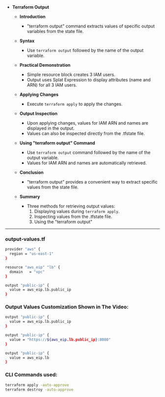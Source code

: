 * **Terraform Output**

  * **Introduction**
    * "terraform output" command extracts values of specific output variables from the state file.

  * **Syntax**
    * Use `terraform output` followed by the name of the output variable.

  * **Practical Demonstration**
    * Simple resource block creates 3 IAM users.
    * Output uses Splat Expression to display attributes (name and ARN) for all 3 IAM users.

  * **Applying Changes**
    * Execute `terraform apply` to apply the changes.

  * **Output Inspection**
    * Upon applying changes, values for IAM ARN and names are displayed in the output.
    * Values can also be inspected directly from the .tfstate file.

  * **Using "terraform output" Command**
    * Use `terraform output` command followed by the name of the output variable.
    * Values for IAM ARN and names are automatically retrieved.

  * **Conclusion**
    * "terraform output" provides a convenient way to extract specific values from the state file.

  * **Summary**
    * Three methods for retrieving output values:
      1. Displaying values during `terraform apply`.
      2. Inspecting values from the .tfstate file.
      3. Using the "terraform output"

---

### output-values.tf

```sh
provider "aws" {
  region = "us-east-1"
}

resource "aws_eip" "lb" {
  domain   = "vpc"
}

output "public-ip" {
  value = aws_eip.lb.public_ip
}
```

### Output Values Customization Shown in The Video:

```sh
output "public-ip" {
  value = aws_eip.lb.public_ip
}
```

```sh
output "public-ip" {
  value = "https://${aws_eip.lb.public_ip}:8080"
}
```

```sh
output "public-ip" {
  value = aws_eip.lb
}
```

### CLI Commands used:
```sh
terraform apply -auto-approve
terraform destroy -auto-approve
```